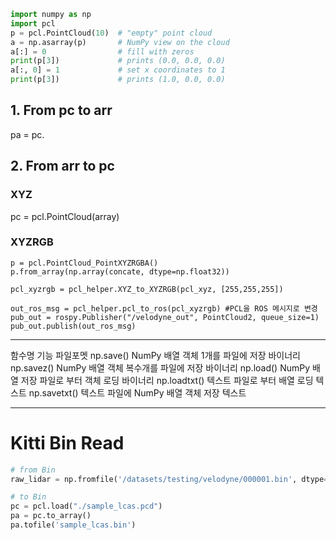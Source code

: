 ```python
import numpy as np
import pcl
p = pcl.PointCloud(10)  # "empty" point cloud
a = np.asarray(p)       # NumPy view on the cloud
a[:] = 0                # fill with zeros
print(p[3])             # prints (0.0, 0.0, 0.0)
a[:, 0] = 1             # set x coordinates to 1
print(p[3])             # prints (1.0, 0.0, 0.0)

```



## 1. From pc to arr

pa = pc.
## 2. From arr to pc

### XYZ
pc = pcl.PointCloud(array)


### XYZRGB

```
p = pcl.PointCloud_PointXYZRGBA()
p.from_array(np.array(concate, dtype=np.float32))
```


```
pcl_xyzrgb = pcl_helper.XYZ_to_XYZRGB(pcl_xyz, [255,255,255])       
        
out_ros_msg = pcl_helper.pcl_to_ros(pcl_xyzrgb) #PCL을 ROS 메시지로 변경 
pub_out = rospy.Publisher("/velodyne_out", PointCloud2, queue_size=1)
pub_out.publish(out_ros_msg)
```

---

함수명	기능	파일포멧
np.save()	NumPy 배열 객체 1개를 파일에 저장	바이너리
np.savez()	NumPy 배열 객체 복수개를 파일에 저장	바이너리
np.load()	NumPy 배열 저장 파일로 부터 객체 로딩	바이너리
np.loadtxt()	텍스트 파일로 부터 배열 로딩	텍스트
np.savetxt()	텍스트 파일에 NumPy 배열 객체 저장	텍스트



---

# Kitti Bin Read

```python 
# from Bin 
raw_lidar = np.fromfile('/datasets/testing/velodyne/000001.bin', dtype=np.float32).reshape((-1, 4))

# to Bin 
pc = pcl.load("./sample_lcas.pcd")
pa = pc.to_array()
pa.tofile('sample_lcas.bin')
```